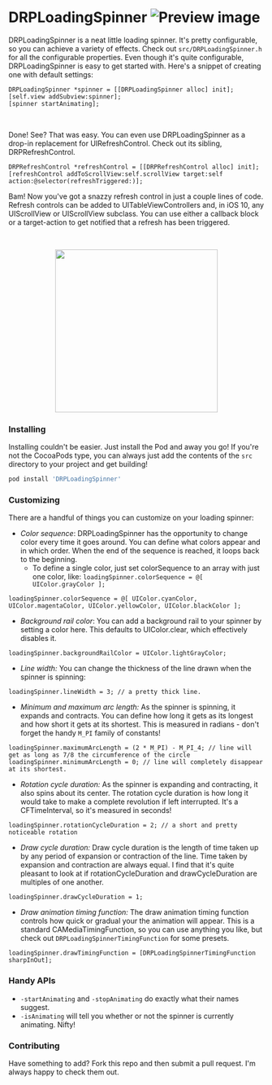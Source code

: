# DRPLoadingSpinner ![Preview image](http://i.imgur.com/CppX03H.gif)

DRPLoadingSpinner is a neat little loading spinner. It's pretty
configurable, so you can achieve a variety of effects. Check out
`src/DRPLoadingSpinner.h` for all the configurable properties.
Even though it's quite configurable, DRPLoadingSpinner is easy
to get started with. Here's a snippet of creating one with default
settings:

```objc
DRPLoadingSpinner *spinner = [[DRPLoadingSpinner alloc] init];
[self.view addSubview:spinner];
[spinner startAnimating];
```

<br/>

Done! See? That was easy. You can even use DRPLoadingSpinner as a drop-in replacement for UIRefreshControl. Check out its sibling, DRPRefreshControl.

```objc
DRPRefreshControl *refreshControl = [[DRPRefreshControl alloc] init];
[refreshControl addToScrollView:self.scrollView target:self action:@selector(refreshTriggered:)];
```
Bam! Now you've got a snazzy refresh control in just a couple lines of code. Refresh controls can be added to UITableViewControllers and, in iOS 10, any UIScrollView or UIScrollView subclass. You can use either a callback block or a target-action to get notified that a refresh has been triggered.

<br/>

<p align="center">
  <img src="http://imgur.com/WQcgqdf.gif" width="320" />
</p>

### Installing
Installing couldn't be easier. Just install the Pod and away you go! If you're not the CocoaPods type, you can always just add the contents of the `src` directory to your project and get building!
```ruby
pod install 'DRPLoadingSpinner'
```

### Customizing
There are a handful of things you can customize on your loading spinner:
* *Color sequence*: DRPLoadingSpinner has the opportunity to change color every time it goes around. You can define what colors appear and in which order. When the end of the sequence is reached, it loops back to the beginning.
  * To define a single color, just set colorSequence to an array with just one color, like: `loadingSpinner.colorSequence = @[ UIColor.grayColor ];`
```objc
loadingSpinner.colorSequence = @[ UIColor.cyanColor, UIColor.magentaColor, UIColor.yellowColor, UIColor.blackColor ];
```

* *Background rail color*: You can add a background rail to your spinner by setting a color here. This defaults to UIColor.clear, which effectively disables it.
```objc
loadingSpinner.backgroundRailColor = UIColor.lightGrayColor;
```

* *Line width:* You can change the thickness of the line drawn when the spinner is spinning:
```objc
loadingSpinner.lineWidth = 3; // a pretty thick line.
```

* *Minimum and maximum arc length:* As the spinner is spinning, it expands and contracts. You can define how long it gets as its longest and how short it gets at its shortest. This is measured in radians - don't forget the handy `M_PI` family of constants!
```objc
loadingSpinner.maximumArcLength = (2 * M_PI) - M_PI_4; // line will get as long as 7/8 the circumference of the circle
loadingSpinner.minimumArcLength = 0; // line will completely disappear at its shortest.
```

* *Rotation cycle duration:* As the spinner is expanding and contracting, it also spins about its center. The rotation cycle duration is how long it would take to make a complete revolution if left interrupted. It's a CFTimeInterval, so it's measured in seconds!
```objc
loadingSpinner.rotationCycleDuration = 2; // a short and pretty noticeable rotation
```

* *Draw cycle duration:* Draw cycle duration is the length of time taken up by any period of expansion or contraction of the line. Time taken by expansion and contraction are always equal. I find that it's quite pleasant to look at if rotationCycleDuration and drawCycleDuration are multiples of one another.
```objc
loadingSpinner.drawCycleDuration = 1;
```

* *Draw animation timing function:* The draw animation timing function controls how quick or gradual your the animation will appear. This is a standard CAMediaTimingFunction, so you can use anything you like, but check out `DRPLoadingSpinnerTimingFunction` for some presets.
```objc
loadingSpinner.drawTimingFunction = [DRPLoadingSpinnerTimingFunction sharpInOut];
```

### Handy APIs
* `-startAnimating` and `-stopAnimating` do exactly what their names suggest.
* `-isAnimating` will tell you whether or not the spinner is currently animating. Nifty!

### Contributing
Have something to add? Fork this repo and then submit a pull request. I'm always happy to check them out.
